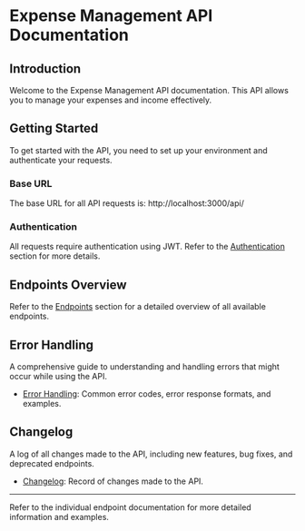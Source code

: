 # Expense Management API Documentation

## Introduction
Welcome to the Expense Management API documentation. This API allows you to manage your expenses and income effectively.

## Getting Started
To get started with the API, you need to set up your environment and authenticate your requests.

### Base URL
The base URL for all API requests is: http://localhost:3000/api/


### Authentication
All requests require authentication using JWT. Refer to the [Authentication](endpoints/authentication/index.md) section for more details.

## Endpoints Overview
Refer to the [Endpoints](endpoints/index.md) section for a detailed overview of all available endpoints.

## Error Handling
A comprehensive guide to understanding and handling errors that might occur while using the API.

- [Error Handling](errors/index.md): Common error codes, error response formats, and examples.

## Changelog
A log of all changes made to the API, including new features, bug fixes, and deprecated endpoints.

- [Changelog](changelog/index.md): Record of changes made to the API.

---

Refer to the individual endpoint documentation for more detailed information and examples.